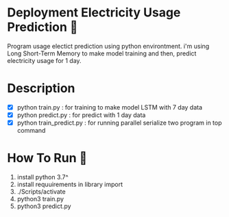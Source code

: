 # Deployment Electricity Usage Prediction 🚀

Program usage electict prediction using python environtment. i'm using Long Short-Term Memory to make model training and then, predict electricity usage for 1 day.

# Description

- [x] python train.py   : for training to make model LSTM with 7 day data
- [x] python predict.py : for predict with 1 day data
- [x] python train_predict.py : for running parallel serialize two program in top command

# How To Run 🚀

1. install python 3.7^
2. install requuirements in library import
3. ./Scripts/activate
4. python3 train.py
5. python3 predict.py
